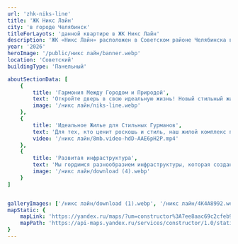 ```yaml
---
url: 'zhk-niks-line'
title: 'ЖК Никс Лайн'
city: 'в городе Челябинск'
titleForLayots: 'данной квартире в ЖК Никс Лайн'
description: 'ЖК «Никс Лайн» расположен в Советском районе Челябинска вдоль улицы Блюхера. Запланировано строительство одиннадцати десятиэтажных панельных домов с оригинальным архитектурным стилем. Сданы и заселены пять домов, завершение строительства комплекса запланировано в 3 квартале 2025г.'
year: '2026'
heroImage: '/public/никс лайн/banner.webp'
location: 'Советский'
buildingType: 'Панельный'

aboutSectionData: [
    {
        title: 'Гармония Между Городом и Природой',
        text: 'Откройте дверь в свою идеальную жизнь! Новый стильный жилой комплекс — ваш личный рай! Комфорт, уют, и безграничные возможности ждут вас здесь! Наши улицы — путь к счастью, наши дворы — оазис умиротворения! Инфраструктура, которая удовлетворит все ваши потребности! Выберите комфортное место проживания, выберите наш жилой комплекс!»',
        image: '/никс лайн/niks-line.webp'
    },
    {
        title: 'Идеальное Жилье для Стильных Гурманов',
        text: 'Для тех, кто ценит роскошь и стиль, наш жилой комплекс предлагает идеальное жилье. Особенности включают современную архитектуру с уникальным и и и элегантным дизайном, который добавляет шарма и индивидуальности вашему пространству.',
        video: '/никс лайн/8mb.video-hdD-AAE6pH2P.mp4'
    },
    {
        title: 'Развитая инфраструктура',
        text: 'Мы гордимся разнообразием инфраструктуры, которая создана и продолжает развиваться вокруг нашего комплекса. Рестораны, кафе, фитнес-центры и парки - здесь есть все, чтобы удовлетворить ваши потребности и желания.',
        image: '/никс лайн/download (4).webp'
    }
]


galleryImages: ['/никс лайн/download (1).webp', '/никс лайн/4K4A8992.webp', '/никс лайн/download (4).webp', '/никс лайн/BH9A7356_2.jpg', '/никс лайн/BH9A7349_2_1_ (1).jpg', '/никс лайн/BH9A7364_2.jpg', '/никс лайн/BH9A7339_2.webp', '/никс лайн/download (2).webp', '/никс лайн/download (3).webp', '/никс лайн/BH9A7373_2.jpg', '/никс лайн/BH9A7317_2.webp', '/никс лайн/banner.webp', '/никс лайн/niks-line.webp', '/никс лайн/BH9A7340_2_1_.jpg', '/никс лайн/BH9A1835_2_1_1_.webp', '/никс лайн/7.webp', '/никс лайн/ptichka_NIX_LAYN 1.webp', '/никс лайн/4K4A8997.webp']
mapStatic: {
    mapLink: 'https://yandex.ru/maps/?um=constructor%3A7ee8aac69c2cfeb9140e73bbc9bc60b83263a28cfdb7da25505df8fdab700d33&amp;source=constructorStatic',
    mapPath: 'https://api-maps.yandex.ru/services/constructor/1.0/static/?um=constructor%3A7ee8aac69c2cfeb9140e73bbc9bc60b83263a28cfdb7da25505df8fdab700d33&amp;width=600&amp;height=450&amp;lang=ru_RU',
}
---
```


